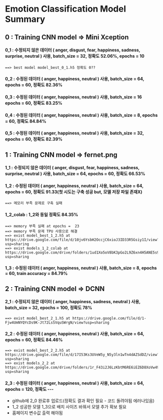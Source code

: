 # Emotion Classification Model Summary

## 0 : Training CNN model => Mini Xception

#### 0_1 : 수정되지 않은 데이터 ( anger, disgust, fear, happiness, sadness, surprise, neutral ) 사용, batch_size = 32, 정확도 52.06%, epochs = 10 
	==> best model model_best_0_1.h5 정확도 0??

#### 0_2 : 수정된 데이터 ( anger, happiness, neutral ) 사용, batch_size = 64, epochs = 60, 정확도 82.36%

#### 0_3 : 수정된 데이터 ( anger, happiness, neutral ) 사용, batch_size = 16 epochs = 60, 정확도 83.25%

#### 0_4 : 수정된 데이터 ( anger, happiness, neutral ) 사용, batch_size = 8, epochs = 60, 정확도 84.84%

#### 0_5 : 수정된 데이터 ( anger, happiness, neutral ) 사용, batch_size = 32, epochs = 60, 정확도 82.39%




## 1 : Training CNN model => fernet.png

#### 1_1 : 수정되지 않은 데이터 ( anger, disgust, fear, happiness, sadness, surprise, neutral ) 사용, batch_size = 64, epochs = 60, 정확도 66.53%

#### 1_2 : 수정된 데이터 ( anger, happiness, neutral ) 사용, batch_size = 64, epochs = 60, 정확도 91.33(첫 시도는 구축 성공 but, 모델 저장 파일 존재X)
	==> 메모리 부족 문제로 구축 실패

#### 1_2_colab : 1_2와 동일 정확도 84.35%
	==> memory 부족 실패 at epochs =  23
	==> memory 부족 문제 TPU 사용으로 해결
	==> exist model_best_1_2.h5 at https://drive.google.com/file/d/10jv6YsbH2OccjC6xioJ3ID33R5Gsiy1I/view?usp=sharing
	==> exist models_1_2_colab at https://drive.google.com/drive/folders/1ud1Xo5oV8bK3pGo2L9Z6xn4H5ANE5s9g?usp=sharing

#### 1_3 : 수정된 데이터 ( anger, happiness, neutral ) 사용, batch_size = 8, epochs = 60, train accuracy = 84.79%



## 2 : Training CNN model => DCNN

#### 2_1 : 수정되지 않은 데이터 ( anger, happiness, sadness, neutral ) 사용, batch_size = 32, epochs = 100, 정확도 78%
	==> exist model_best_2_1.h5 at https://drive.google.com/file/d/1-Fjw4UmNYQYcDs9K-Jt72LsSVquSWrgN/view?usp=sharing

#### 2_2 : 수정된 데이터 ( anger, happiness, neutral ) 사용, batch_size = 64, epochs = 60, 정확도 84.46%
	==> exist model_best_2_2.h5 at https://drive.google.com/file/d/17I53Ks3UVeW5y_N5y3ln1wTn4dAZSdDZ/view?usp=sharing
	==> exist models_2_2 at https://drive.google.com/drive/folders/1r_F43i2J6LzKbtM6RE6iEZ6D8XoVw494?usp=sharing

#### 2_3 : 수정된 데이터 ( anger, happiness, neutral ) 사용, batch_size = 64, epochs = 120, 정확도 ---


* github에 2_0 완료후 업로드(정확도 결과 확인 필요 - 코드 돌려야됨 에러나있음)
* 1_2 성공한 모델 1_3으로 배치 사이즈 바꿔서 모델 추가 확보 필요
* 홈페이지 변수값 출력 해야됨




